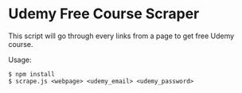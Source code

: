 # Udemy Free Course Scraper

This script will go through every links from a page to get free Udemy course.

Usage:

    $ npm install
    $ scrape.js <webpage> <udemy_email> <udemy_password>
